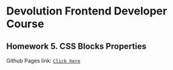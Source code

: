 # **Devolution Frontend Developer Course**

## Homework 5. **CSS Blocks Properties**

Github Pages link: [`Click here`](https://deeckoy.github.io/Devolution-Homework-5/)
